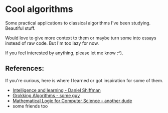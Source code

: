 # Cool algorithms

Some practical applications to classical algorithms I've been studying. Beautiful stuff.

Would love to give more context to them or maybe turn some into essays instead of raw code. But I'm too lazy for now.

If you feel interested by anything, please let me know :^).

## References:
If you're curious, here is where I learned or got inspiration for some of them.
    
* [Intelligence and learning - Daniel Shiffman](https://www.youtube.com/playlist?list=PLRqwX-V7Uu6YJ3XfHhT2Mm4Y5I99nrIKX)
* [Grokking Algorithms - some guy](https://www.amazon.com/Grokking-Algorithms-illustrated-programmers-curious/dp/1617292230)
* [Mathematical Logic for Computer Science - another dude](https://www.amazon.com/Mathematical-Logic-Computer-Science-Third/dp/1447141288)
* some friends too 